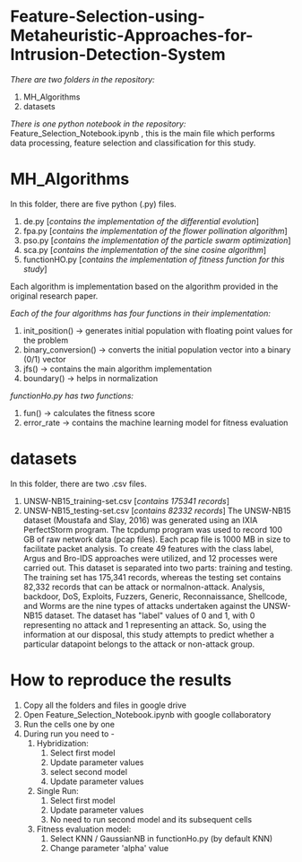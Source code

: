 # Feature-Selection-using-Metaheuristic-Approaches-for-Intrusion-Detection-System

*There are two folders in the repository:*
1. MH_Algorithms
2. datasets

*There is one python notebook in the repository:*
Feature_Selection_Notebook.ipynb , this is the main file which performs data processing, feature selection and classification for this study.

# MH_Algorithms
In this folder, there are five python (.py) files.
1. de.py [*contains the implementation of the differential evolution*]
2. fpa.py [*contains the implementation of the flower pollination algorithm*]
3. pso.py [*contains the implementation of the particle swarm optimization*]
4. sca.py [*contains the implementation of the sine cosine algorithm*]
5. functionHO.py  [*contains the implementation of fitness function for this study*]

Each algorithm is implementation based on the algorithm provided in the original research paper.

*Each of the four algorithms has four functions in their implementation:*
1. init_position() -> generates initial population with floating point values for the problem
2. binary_conversion() -> converts the initial population vector into a binary (0/1) vector
3. jfs() -> contains the main algorithm implementation
4. boundary() -> helps in normalization

*functionHo.py has two functions:*
1. fun() -> calculates the fitness score
2. error_rate  -> contains the machine learning model for fitness evaluation

# datasets
In this folder, there are two .csv files.
1. UNSW-NB15_training-set.csv  [*contains 175341 records*]
2. UNSW-NB15_testing-set.csv   [*contains 82332 records*]
The UNSW-NB15 dataset (Moustafa and Slay, 2016) was generated using an IXIA PerfectStorm program. The
tcpdump program was used to record 100 GB of raw network data (pcap files). Each pcap file is 1000 MB in size to
facilitate packet analysis. To create 49 features with the class label, Argus and Bro-IDS approaches were utilized, and
12 processes were carried out. This dataset is separated into two parts: training and testing. 
The training set has 175,341 records, whereas the testing set contains 82,332 records that can be attack or normalnon-attack. Analysis, backdoor,
DoS, Exploits, Fuzzers, Generic, Reconnaissance, Shellcode, and Worms are the nine types of attacks undertaken
against the UNSW-NB15 dataset. The dataset has "label" values of 0 and 1, with 0 representing no
attack and 1 representing an attack. So, using the information at our disposal, this study attempts to predict whether a
particular datapoint belongs to the attack or non-attack group.


# How to reproduce the results
1. Copy all the folders and files in google drive
2. Open Feature_Selection_Notebook.ipynb with google collaboratory
3. Run the cells one by one
4. During run you need to - 
    1. Hybridization:
        1. Select first model
		2. Update parameter values
		3. select second model
		4. Update parameter values
	2. Single Run:
	    1. Select first model
		2. Update parameter values
		3. No need to run second model and its subsequent cells
	3. Fitness evaluation model:
	    1. Select KNN / GaussianNB in functionHo.py (by default KNN)
		2. Change parameter 'alpha' value
		
